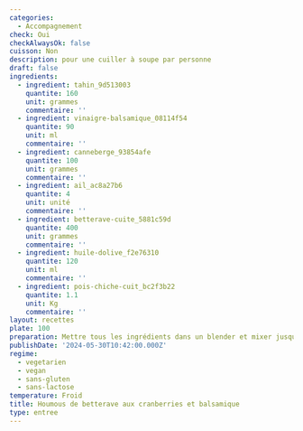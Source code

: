 ```yaml
---
categories:
  - Accompagnement
check: Oui
checkAlwaysOk: false
cuisson: Non
description: pour une cuiller à soupe par personne
draft: false
ingredients:
  - ingredient: tahin_9d513003
    quantite: 160
    unit: grammes
    commentaire: ''
  - ingredient: vinaigre-balsamique_08114f54
    quantite: 90
    unit: ml
    commentaire: ''
  - ingredient: canneberge_93854afe
    quantite: 100
    unit: grammes
    commentaire: ''
  - ingredient: ail_ac8a27b6
    quantite: 4
    unit: unité
    commentaire: ''
  - ingredient: betterave-cuite_5881c59d
    quantite: 400
    unit: grammes
    commentaire: ''
  - ingredient: huile-dolive_f2e76310
    quantite: 120
    unit: ml
    commentaire: ''
  - ingredient: pois-chiche-cuit_bc2f3b22
    quantite: 1.1
    unit: Kg
    commentaire: ''
layout: recettes
plate: 100
preparation: Mettre tous les ingrédients dans un blender et mixer jusqu'à l'obtention d'une texture lisse. Saler. Ajouter un peu d'eau si nécessaire.
publishDate: '2024-05-30T10:42:00.000Z'
regime:
  - vegetarien
  - vegan
  - sans-gluten
  - sans-lactose
temperature: Froid
title: Houmous de betterave aux cranberries et balsamique
type: entree
---
```



